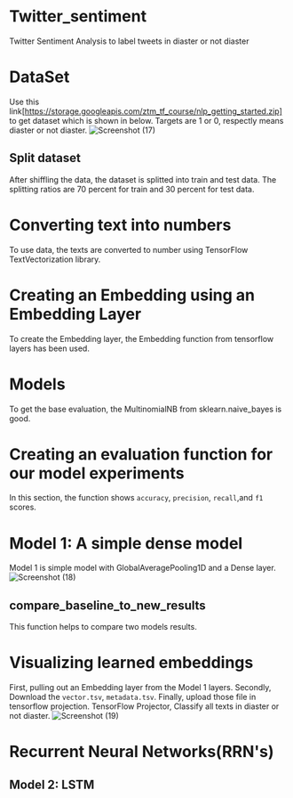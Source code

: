 # Twitter_sentiment
Twitter Sentiment Analysis to label tweets in diaster or not diaster

# DataSet
Use this link[https://storage.googleapis.com/ztm_tf_course/nlp_getting_started.zip] to get dataset which is shown in below.
Targets are 1 or 0, respectly means diaster or not diaster.
![Screenshot (17)](https://user-images.githubusercontent.com/63876585/222380849-c6e233ef-8151-4299-a85b-07a14d21ea3d.png)

  ## Split dataset
  After shiffling the data, the dataset is splitted into train and test data. The splitting ratios are 70 percent for train and 30 percent for test data.

# Converting text into numbers
To use data, the texts are converted to number using TensorFlow TextVectorization library.

# Creating an Embedding using an Embedding Layer
To create the Embedding layer, the Embedding function from tensorflow layers has been used.

# Models
To get the base evaluation, the MultinomialNB from sklearn.naive_bayes is good. 

# Creating an evaluation function for our model experiments
In this section, the function shows `accuracy`, `precision`, `recall`,and `f1` scores.

# Model 1: A simple dense model
Model 1 is simple model with GlobalAveragePooling1D and a Dense layer.
![Screenshot (18)](https://user-images.githubusercontent.com/63876585/222383923-4b4720e1-daad-4d65-9e85-6bda360e30dc.png)

  ## compare_baseline_to_new_results
  This function helps to compare two models results.

# Visualizing learned embeddings
First, pulling out an Embedding layer from the Model 1 layers.
Secondly, Download the `vector.tsv`, `metadata.tsv`. 
Finally, upload those file in tensorflow projection.
TensorFlow Projector, Classify all texts in diaster or not diaster.
![Screenshot (19)](https://user-images.githubusercontent.com/63876585/222387320-c153ccb8-c03b-4be8-a075-e52783c307fb.png)

# Recurrent Neural Networks(RRN's)
  ## Model 2: LSTM
  
